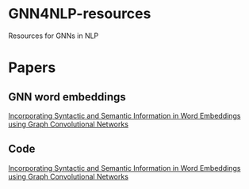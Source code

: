 # GNN4NLP-resources
Resources for GNNs in NLP

# Papers

## GNN word embeddings
[Incorporating Syntactic and Semantic Information in Word Embeddings using Graph Convolutional Networks](https://github.com/malllabiisc/WordGCN)


## Code
[Incorporating Syntactic and Semantic Information in Word Embeddings using Graph Convolutional Networks](https://github.com/malllabiisc/WordGCN)
